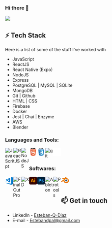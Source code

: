 ### Hi there 👋

![](https://linkedinpromo.s3-us-west-1.amazonaws.com/ESTEBAN+DIAZ.png)

<!--
**esteban-q-diaz/esteban-q-diaz** is a ✨ _special_ ✨ repository because its `README.md` (this file) appears on your GitHub profile.

Here are some ideas to get you started:

- 🔭 I’m currently working on ...
- 🌱 I’m currently learning ...
- 👯 I’m looking to collaborate on ...
- 🤔 I’m looking for help with ...
- 💬 Ask me about ...
- 📫 How to reach me: ...
- 😄 Pronouns: ...
- ⚡ Fun fact: ...
-->

## ⚡ Tech Stack

Here is a list of some of the stuff I've worked with

* JavaScript
* ReactJS
* React Native (Expo) 
* NodeJS
* Express
* PostgreSQL | MySQL | SQLite 
* MongoDB
* Git | Github
* HTML | CSS
* Firebase
* Docker
* Jest | Chai | Enzyme
* AWS
* Blender

### Languages and Tools:

<a href="https://www.javascript.com/" target="_blank"> <img align="left" alt="JavaScript" width="26px" src="https://www.vhv.rs/dpng/d/313-3133777_javascript-transparent-background-svg-hd-png-download.png"/> </a>

<a href="https://reactjs.org/" target="_blank"> <img align="left" alt="ReactJS" width="26px" src="https://www.vhv.rs/dpng/d/22-221315_react-native-logo-hd-png-download.png"/> </a>

<a href="https://nodejs.org/en/" target="blank"> <img align="left" alt="NodeJS" width="26px" src="https://jsremotely.com/static/icons/nodejs.png"/> </a>

<a href="https://www.w3.org/html/" target="blank"><img align="left" alt="HTML5" width="26px" src="https://raw.githubusercontent.com/github/explore/80688e429a7d4ef2fca1e82350fe8e3517d3494d/topics/html/html.png" /></a>
<a href="https://www.w3schools.com/css/" target="_blank"><img align="left" alt="CSS3" width="26px" src="https://raw.githubusercontent.com/github/explore/80688e429a7d4ef2fca1e82350fe8e3517d3494d/topics/css/css.png" /></a>



<a href="https://git-scm.com/" target="blank"> <img align="left" alt="git" width="26px" src="https://www.vectorlogo.zone/logos/git-scm/git-scm-icon.svg"/> </a>
<img align="left" alt="GitHub" width="26px" src="https://github.com/Aakarsh-B/trying-repos/blob/master/github.svg" />
<br />
<br />
### Softwares:


<a href="https://code.visualstudio.com/" target="_blank">
<img align="left" alt="Visual Studio Code" width="26px" src="https://raw.githubusercontent.com/github/explore/80688e429a7d4ef2fca1e82350fe8e3517d3494d/topics/visual-studio-code/visual-studio-code.png" />
  <a href="https://www.apple.com/final-cut-pro/" target="_blank">
<img align="left" alt="Final Cut Pro" width="26px" src="https://www.vhv.rs/dpng/d/200-2006389_final-cut-pro-png-final-cut-pro-x.png" />
<a href="https://www.adobe.com/products/premiere.html?sdid=KKQOM&mv=search&kw=test&ef_id=Cj0KCQiAv6yCBhCLARIsABqJTjYEwBX75p3N4ZuN4dm00b9JjxzWJMl3EQ794A9VBKXW5Vb4p0wYKJgaAh1sEALw_wcB:G:s&s_kwcid=AL!3085!3!469900475446!e!!g!!adobe%20premiere%20pro&gclid=Cj0KCQiAv6yCBhCLARIsABqJTjYEwBX75p3N4ZuN4dm00b9JjxzWJMl3EQ794A9VBKXW5Vb4p0wYKJgaAh1sEALw_wcB" target="_blank"> <img align="left" alt="XD" width="26px" src="https://logodownload.org/wp-content/uploads/2019/10/adobe-premiere-pro-logo-1.png"/> </a> 
<a href="https://www.adobe.com/in/products/illustrator.html" target="blank"> <img align="left" alt="Illustrator" width="26px" src="https://github.com/Aakarsh-B/trying-repos/blob/master/illustrator.png?raw=true"/> </a> 
<a href="https://www.photoshop.com/en" target="blank"> <img align="left" alt="Photoshop" width="26px" src="https://github.com/Aakarsh-B/trying-repos/blob/master/photoshop.png?raw=true"/> </a>
<a href="https://www.ableton.com/en/" target="blank"> <img align="left" alt="Ableton" width="26px" src="https://upload.wikimedia.org/wikipedia/commons/b/bf/Ableton_Live_logo.png"/> </a>
<a href="https://www.avid.com/pro-tools" target="blank"> <img align="left" alt="Protools" width="26px" src="https://upload.wikimedia.org/wikipedia/commons/4/49/PT2019.png"/> </a>
<a href="https://www.blender.org" target="blank"> <img align="left" alt="Blender" width="26px" src="https://github.com/Aakarsh-B/trying-repos/blob/master/blender.png?raw=true"/> </a>


<br />
<br />

## 📫 Get in touch
* LinkedIn - [Esteban-Q-Diaz](https://www.linkedin.com/in/esteban-q-diaz/)
* E-mail - Estebandpal@gmail.com

